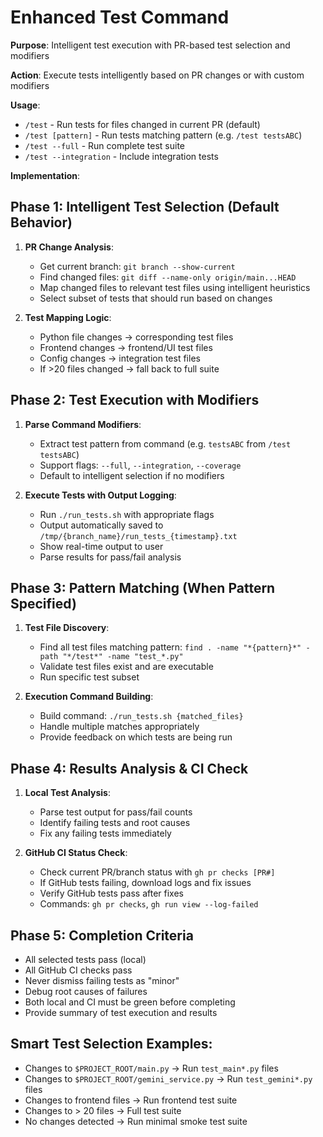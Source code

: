 # Enhanced Test Command

**Purpose**: Intelligent test execution with PR-based test selection and modifiers

**Action**: Execute tests intelligently based on PR changes or with custom modifiers

**Usage**: 
- `/test` - Run tests for files changed in current PR (default)
- `/test [pattern]` - Run tests matching pattern (e.g. `/test testsABC`)
- `/test --full` - Run complete test suite
- `/test --integration` - Include integration tests

**Implementation**:

## Phase 1: Intelligent Test Selection (Default Behavior)
1. **PR Change Analysis**:
   - Get current branch: `git branch --show-current`
   - Find changed files: `git diff --name-only origin/main...HEAD`
   - Map changed files to relevant test files using intelligent heuristics
   - Select subset of tests that should run based on changes

2. **Test Mapping Logic**:
   - Python file changes → corresponding test files
   - Frontend changes → frontend/UI test files  
   - Config changes → integration test files
   - If >20 files changed → fall back to full suite

## Phase 2: Test Execution with Modifiers
1. **Parse Command Modifiers**:
   - Extract test pattern from command (e.g. `testsABC` from `/test testsABC`)
   - Support flags: `--full`, `--integration`, `--coverage`
   - Default to intelligent selection if no modifiers

2. **Execute Tests with Output Logging**:
   - Run `./run_tests.sh` with appropriate flags
   - Output automatically saved to `/tmp/{branch_name}/run_tests_{timestamp}.txt`
   - Show real-time output to user
   - Parse results for pass/fail analysis

## Phase 3: Pattern Matching (When Pattern Specified)
1. **Test File Discovery**:
   - Find all test files matching pattern: `find . -name "*{pattern}*" -path "*/test*" -name "test_*.py"`
   - Validate test files exist and are executable
   - Run specific test subset

2. **Execution Command Building**:
   - Build command: `./run_tests.sh {matched_files}`
   - Handle multiple matches appropriately
   - Provide feedback on which tests are being run

## Phase 4: Results Analysis & CI Check
1. **Local Test Analysis**:
   - Parse test output for pass/fail counts
   - Identify failing tests and root causes
   - Fix any failing tests immediately

2. **GitHub CI Status Check**:
   - Check current PR/branch status with `gh pr checks [PR#]`
   - If GitHub tests failing, download logs and fix issues
   - Verify GitHub tests pass after fixes
   - Commands: `gh pr checks`, `gh run view --log-failed`

## Phase 5: Completion Criteria
- All selected tests pass (local)
- All GitHub CI checks pass
- Never dismiss failing tests as "minor"  
- Debug root causes of failures
- Both local and CI must be green before completing
- Provide summary of test execution and results

## Smart Test Selection Examples:
- Changes to `$PROJECT_ROOT/main.py` → Run `test_main*.py` files
- Changes to `$PROJECT_ROOT/gemini_service.py` → Run `test_gemini*.py` files  
- Changes to frontend files → Run frontend test suite
- Changes to > 20 files → Full test suite
- No changes detected → Run minimal smoke test suite
